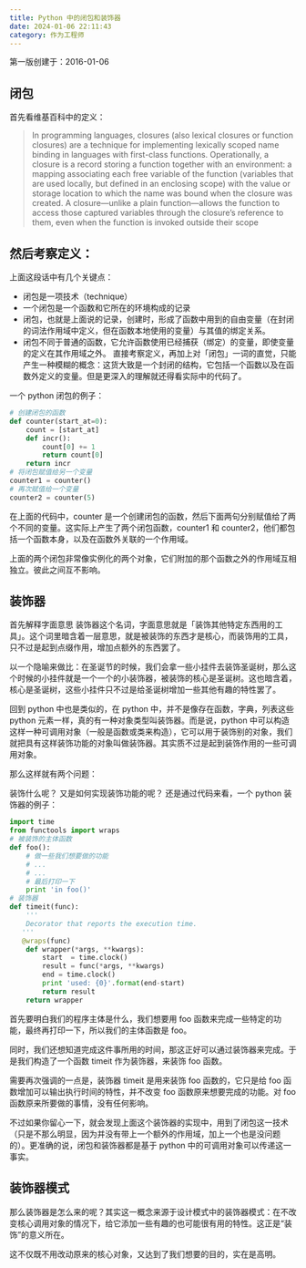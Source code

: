 ```yaml
---
title: Python 中的闭包和装饰器
date: 2024-01-06 22:11:43
category: 作为工程师
---
```


第一版创建于：2016-01-06

## 闭包
首先看维基百科中的定义：
> In programming languages, closures (also lexical closures or function closures) are a technique for implementing lexically scoped name binding in languages with first-class functions. Operationally, a closure is a record storing a function together with an environment: a mapping associating each free variable of the function (variables that are used locally, but defined in an enclosing scope) with the value or storage location to which the name was bound when the closure was created. A closure—unlike a plain function—allows the function to access those captured variables through the closure’s reference to them, even when the function is invoked outside their scope

## 然后考察定义：
上面这段话中有几个关键点：

* 闭包是一项技术（technique）
* 一个闭包是一个函数和它所在的环境构成的记录
* 闭包，也就是上面说的记录，创建时，形成了函数中用到的自由变量（在封闭的词法作用域中定义，但在函数本地使用的变量）与其值的绑定关系。
* 闭包不同于普通的函数，它允许函数使用已经捕获（绑定）的变量，即使变量的定义在其作用域之外。
直接考察定义，再加上对「闭包」一词的直觉，只能产生一种模糊的概念：这货大致是一个封闭的结构，它包括一个函数以及在函数外定义的变量。但是更深入的理解就还得看实际中的代码了。

一个 python 闭包的例子：
```python
# 创建闭包的函数
def counter(start_at=0):
	count = [start_at]
	def incr():
		count[0] += 1
		return count[0]
	return incr
# 将闭包赋值给另一个变量
counter1 = counter()
# 再次赋值给一个变量
counter2 = counter(5)
```

在上面的代码中，counter 是一个创建闭包的函数，然后下面两句分别赋值给了两个不同的变量。这实际上产生了两个闭包函数，counter1 和 counter2，他们都包括一个函数本身，以及在函数外关联的一个作用域。

上面的两个闭包非常像实例化的两个对象，它们附加的那个函数之外的作用域互相独立。彼此之间互不影响。

## 装饰器
首先解释字面意思
装饰器这个名词，字面意思就是「装饰其他特定东西用的工具」。这个词里暗含着一层意思，就是被装饰的东西才是核心，而装饰用的工具，只不过是起到点缀作用，增加点额外的东西罢了。

以一个隐喻来做比：在圣诞节的时候，我们会拿一些小挂件去装饰圣诞树，那么这个时候的小挂件就是一个一个的小装饰器，被装饰的核心是圣诞树。这也暗含着，核心是圣诞树，这些小挂件只不过是给圣诞树增加一些其他有趣的特性罢了。

回到 python 中也是类似的，在 python 中，并不是像存在函数，字典，列表这些 python 元素一样，真的有一种对象类型叫装饰器。而是说，python 中可以构造这样一种可调用对象（一般是函数或类来构造），它可以用于装饰别的对象，我们就把具有这样装饰功能的对象叫做装饰器。其实质不过是起到装饰作用的一些可调用对象。

那么这样就有两个问题：

装饰什么呢？
又是如何实现装饰功能的呢？
还是通过代码来看，一个 python 装饰器的例子：

```python
import time
from functools import wraps
# 被装饰的主体函数
def foo():
	# 做一些我们想要做的功能
	# ...
	# ...
	# 最后打印一下
	print 'in foo()'
# 装饰器	
def timeit(func):
	'''
	Decorator that reports the execution time.
   '''
   @wraps(func)
	def wrapper(*args, **kwargs):
		start  = time.clock()
		result = func(*args, **kwargs)
		end = time.clock()
		print 'used: {0}'.format(end-start)
		return result
	return wrapper
```

首先要明白我们的程序主体是什么，我们想要用 foo 函数来完成一些特定的功能，最终再打印一下，所以我们的主体函数是 foo。

同时，我们还想知道完成这件事所用的时间，那这正好可以通过装饰器来完成。于是我们构造了一个函数 timeit 作为装饰器，来装饰 foo 函数。

需要再次强调的一点是，装饰器 timeit 是用来装饰 foo 函数的，它只是给 foo 函数增加可以输出执行时间的特性，并不改变 foo 函数原来想要完成的功能。对 foo 函数原来所要做的事情，没有任何影响。

不过如果你留心一下，就会发现上面这个装饰器的实现中，用到了闭包这一技术（只是不那么明显，因为并没有带上一个额外的作用域，加上一个也是没问题的）。更准确的说，闭包和装饰器都是基于 python 中的可调用对象可以传递这一事实。

## 装饰器模式
那么装饰器是怎么来的呢？其实这一概念来源于设计模式中的装饰器模式：在不改变核心调用对象的情况下，给它添加一些有趣的也可能很有用的特性。这正是“装饰”的意义所在。

这不仅既不用改动原来的核心对象，又达到了我们想要的目的，实在是高明。
